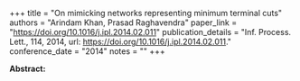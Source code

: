 +++
title = "On mimicking networks representing minimum terminal cuts"
authors = "Arindam Khan, Prasad Raghavendra"
paper_link = "https://doi.org/10.1016/j.ipl.2014.02.011"
publication_details = "Inf. Process. Lett., 114, 2014, url: <a href='https://doi.org/10.1016/j.ipl.2014.02.011' target='_blank'>https://doi.org/10.1016/j.ipl.2014.02.011</a>."
conference_date = "2014"
notes = ""
+++

<b>Abstract:</b>
